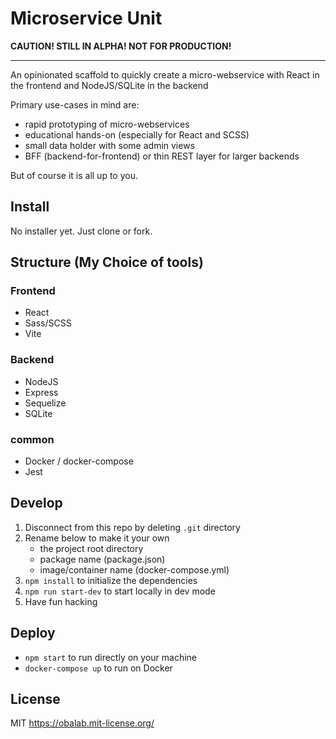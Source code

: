 # Microservice Unit

**CAUTION! STILL IN ALPHA! NOT FOR PRODUCTION!**

---

An opinionated scaffold to quickly create a micro-webservice with React in the frontend and NodeJS/SQLite in the backend

Primary use-cases in mind are:

- rapid prototyping of micro-webservices
- educational hands-on (especially for React and SCSS)
- small data holder with some admin views
- BFF (backend-for-frontend) or thin REST layer for larger backends

But of course it is all up to you.

## Install

No installer yet. Just clone or fork.

## Structure (My Choice of tools)

### Frontend

- React
- Sass/SCSS
- Vite

### Backend

- NodeJS
- Express
- Sequelize
- SQLite

### common

- Docker / docker-compose
- Jest

## Develop

1. Disconnect from this repo by deleting `.git` directory
2. Rename below to make it your own
   - the project root directory
   - package name (package.json)
   - image/container name (docker-compose.yml)
3. `npm install` to initialize the dependencies
4. `npm run start-dev` to start locally in dev mode
5. Have fun hacking

## Deploy

- `npm start` to run directly on your machine
- `docker-compose up` to run on Docker

## License

MIT https://obalab.mit-license.org/
